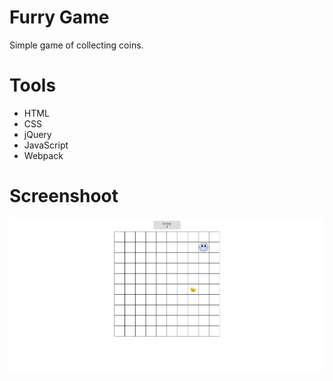 # Furry Game
Simple game of collecting coins.

# Tools
- HTML
- CSS
- jQuery
- JavaScript
- Webpack
# Screenshoot
![Image](https://github.com/dawidgierdal/Furry_Game/blob/master/Screenshots/furry.PNG)
